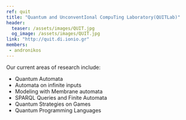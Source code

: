 ```yaml
---
ref: quit
title: "Quantum and UnconventIonal CompuTing Laboratory(QUITLab)"
header:
  teaser: /assets/images/QUIT.jpg
  og_image: /assets/images/QUIT.jpg
link: "http://quit.di.ionio.gr"
members:
 - andronikos
---
```


Our current areas of research include:

- Quantum Automata
- Automata on infinite inputs
- Modeling with Membrane automata
- SPARQL Queries and Finite Automata
- Quantum Strategies on Games
- Quantum Programming Languages
